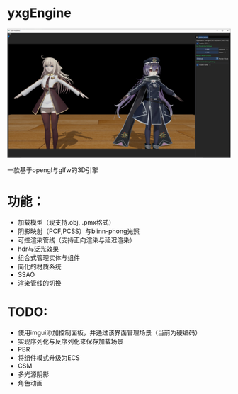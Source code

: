 # yxgEngine

![](./docs/example3.png)

一款基于opengl与glfw的3D引擎

# 功能：
- 加载模型（现支持.obj, .pmx格式）
- 阴影映射（PCF,PCSS）与blinn-phong光照
- 可控渲染管线（支持正向渲染与延迟渲染）
- hdr与泛光效果
- 组合式管理实体与组件
- 简化的材质系统
- SSAO
- 渲染管线的切换

# TODO:
- 使用imgui添加控制面板，并通过该界面管理场景（当前为硬编码）
- 实现序列化与反序列化来保存加载场景
- PBR
- 将组件模式升级为ECS
- CSM
- 多光源阴影
- 角色动画